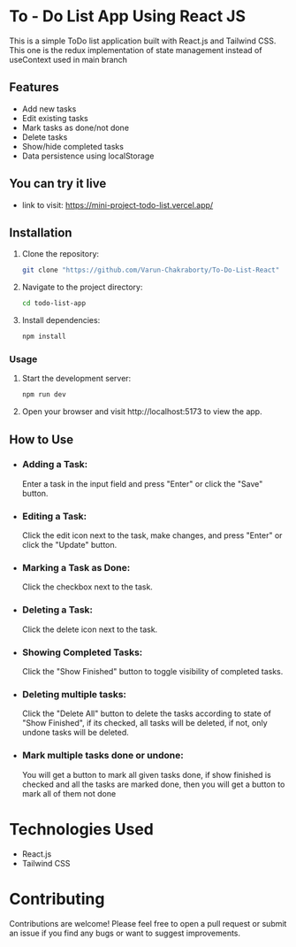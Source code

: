 # To - Do List App Using React JS
This is a simple ToDo list application built with React.js and Tailwind CSS.
This one is the redux implementation of state management instead of useContext used in main branch

## Features
- Add new tasks
- Edit existing tasks
- Mark tasks as done/not done
- Delete tasks
- Show/hide completed tasks
- Data persistence using localStorage

## You can try it live
- link to visit: https://mini-project-todo-list.vercel.app/

## Installation

1. Clone the repository:
    ```bash
    git clone "https://github.com/Varun-Chakraborty/To-Do-List-React"
    ```

2. Navigate to the project directory:
    ```bash
    cd todo-list-app
    ```

3. Install dependencies:
    ```bash
    npm install
    ```
### Usage
1. Start the development server:
    ```bash
    npm run dev
    ```
2. Open your browser and visit http://localhost:5173 to view the app.

## How to Use
- ### Adding a Task:
    Enter a task in the input field and press "Enter" or click the "Save" button.
- ### Editing a Task:
    Click the edit icon next to the task, make changes, and press "Enter" or click the "Update" button.
- ### Marking a Task as Done:
    Click the checkbox next to the task.
- ### Deleting a Task:
    Click the delete icon next to the task.
- ### Showing Completed Tasks:
    Click the "Show Finished" button to toggle visibility of completed tasks.
- ### Deleting multiple tasks:
    Click the "Delete All" button to delete the tasks according to state of "Show Finished", if its checked, all tasks will be deleted, if not, only undone tasks will be deleted.
- ### Mark multiple tasks done or undone:
    You will get a button to mark all given tasks done, if show finished is checked and all the tasks are marked done, then you will get a button to mark all of them not done
# Technologies Used
- React.js
- Tailwind CSS
# Contributing
Contributions are welcome! Please feel free to open a pull request or submit an issue if you find any bugs or want to suggest improvements.